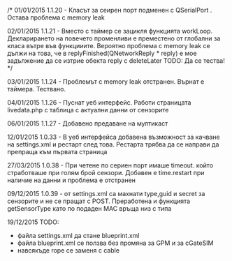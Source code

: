 /*
01/01/2015
  1.1.20 - Класът за сеирен порт подменен с QSerialPort . Остава проблема с memory leak

02/01/2015
  1.1.21 - Вместо с таймер се зацикля функцията workLoop. Декларирането на повечето променливи е преместено
        от глобални за класа вътре във функцииите. Вероятно проблема с memory leak се дължи на това, че
        в replyFinished(QNetworkReply * reply) е мое задължение да се изтрие обекта reply с deleteLater
        TODO: Да се тества!
  */

03/01/2015
  1.1.24 - Проблемът с memory leak отстранен. Върнат е таймера. Тествано.

04/01/2015
  1.1.26 - Пуснат уеб интерфейс. Работи страницата livedata.php с таблица с актуални данни от сензорите

06/01/2015
  1.1.27 - Добавено предаване на мултикаст

12/01/2015
  1.0.33 - В уеб интерфейса добавена възможност за качване на settings.xml и рестарт след това.
        Рестарта трябва да се направи да препраща към първата страница

27/03/2015
  1.0.38 - При четене по сериен порт имаше timeout. който стработваше при голям брой сензори.
  Добавен е time.restart при наличие на данни и проблема е отстранен

09/12/2015
  1.0.39 - от settings.xml са махнати type,guid и secret за сензорите и не се пращат с POST.
  Преработена и функцията getSensorType като по подаден MAC връща низ с типа

19/12/2015
TODO:
- файла settings.xml да стане blueprint.xml
- файла blueprint.xml се ползва без промяна за GPM и за cGateSIM
- навсякъде rope се заменя с cable
